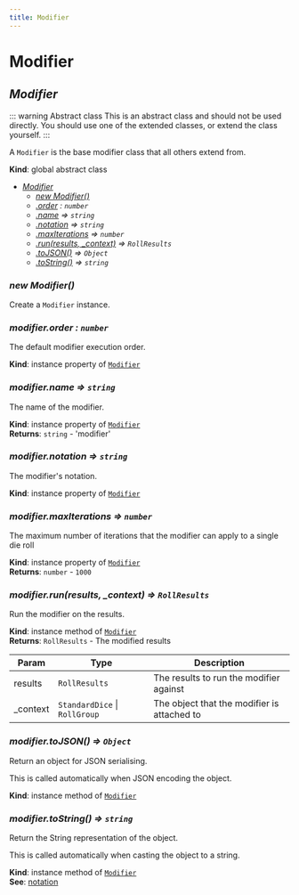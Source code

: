 ```yaml
---
title: Modifier
---
```


# Modifier

<a name="Modifier"></a>

## *Modifier*
::: warning Abstract class
This is an abstract class and should not be used directly.
You should use one of the extended classes, or extend the class yourself.
:::

A `Modifier` is the base modifier class that all others extend from.

**Kind**: global abstract class  

* *[Modifier](#Modifier)*
    * *[new Modifier()](#new_Modifier_new)*
    * *[.order](#Modifier+order) : <code>number</code>*
    * *[.name](#Modifier+name) ⇒ <code>string</code>*
    * *[.notation](#Modifier+notation) ⇒ <code>string</code>*
    * *[.maxIterations](#Modifier+maxIterations) ⇒ <code>number</code>*
    * *[.run(results, _context)](#Modifier+run) ⇒ <code>RollResults</code>*
    * *[.toJSON()](#Modifier+toJSON) ⇒ <code>Object</code>*
    * *[.toString()](#Modifier+toString) ⇒ <code>string</code>*

<a name="new_Modifier_new"></a>

### *new Modifier()*
Create a `Modifier` instance.

<a name="Modifier+order"></a>

### *modifier.order : <code>number</code>*
The default modifier execution order.

**Kind**: instance property of [<code>Modifier</code>](#Modifier)  
<a name="Modifier+name"></a>

### *modifier.name ⇒ <code>string</code>*
The name of the modifier.

**Kind**: instance property of [<code>Modifier</code>](#Modifier)  
**Returns**: <code>string</code> - 'modifier'  
<a name="Modifier+notation"></a>

### *modifier.notation ⇒ <code>string</code>*
The modifier's notation.

**Kind**: instance property of [<code>Modifier</code>](#Modifier)  
<a name="Modifier+maxIterations"></a>

### *modifier.maxIterations ⇒ <code>number</code>*
The maximum number of iterations that the modifier can apply to a single die roll

**Kind**: instance property of [<code>Modifier</code>](#Modifier)  
**Returns**: <code>number</code> - `1000`  
<a name="Modifier+run"></a>

### *modifier.run(results, _context) ⇒ <code>RollResults</code>*
Run the modifier on the results.

**Kind**: instance method of [<code>Modifier</code>](#Modifier)  
**Returns**: <code>RollResults</code> - The modified results  

| Param | Type | Description |
| --- | --- | --- |
| results | <code>RollResults</code> | The results to run the modifier against |
| _context | <code>StandardDice</code> \| <code>RollGroup</code> | The object that the modifier is attached to |

<a name="Modifier+toJSON"></a>

### *modifier.toJSON() ⇒ <code>Object</code>*
Return an object for JSON serialising.

This is called automatically when JSON encoding the object.

**Kind**: instance method of [<code>Modifier</code>](#Modifier)  
<a name="Modifier+toString"></a>

### *modifier.toString() ⇒ <code>string</code>*
Return the String representation of the object.

This is called automatically when casting the object to a string.

**Kind**: instance method of [<code>Modifier</code>](#Modifier)  
**See**: [notation](#Modifier+notation)  
